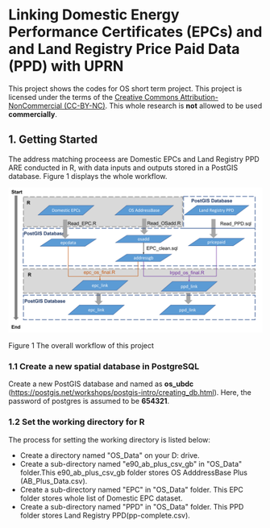 # Linking Domestic Energy Performance Certificates (EPCs) and and Land Registry Price Paid Data (PPD) with UPRN


This project shows the codes for OS short term project. This project is licensed under the terms of the [Creative Commons Attribution-NonCommercial (CC-BY-NC)](https://creativecommons.org/licenses/by-nc/4.0/). This whole research is **not** allowed to be used  **commercially**. 

## 1. Getting Started

The address matching proceess are Domestic EPCs and Land Registry PPD ARE conducted in R, with data inputs and outputs stored in a PostGIS database. Figure 1 displays the whole workflow.

![](pic/f1.png)

Figure 1  The overall workflow of this project

### 1.1 Create a new spatial database in PostgreSQL
Create a new PostGIS database and named as **os_ubdc** (https://postgis.net/workshops/postgis-intro/creating_db.html). Here, the password of postgres is assumed to be **654321**.
### 1.2 Set the working directory for R
The process for setting the working directory is listed below:
- Create a directory named "OS_Data" on your D: drive.
- Create a sub-directory named "e90_ab_plus_csv_gb" in "OS_Data" folder.This e90_ab_plus_csv_gb folder stores OS AdddressBase Plus (AB_Plus_Data.csv).
- Create a sub-directory named "EPC" in "OS_Data" folder. This EPC folder stores whole list of Domestic EPC dataset.
- Create a sub-directory named "PPD" in "OS_Data" folder. This PPD folder stores Land Registry PPD(pp-complete.csv).